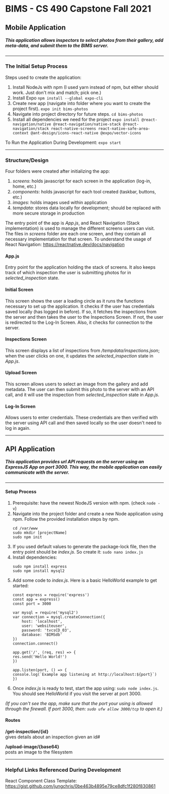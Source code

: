 
# BIMS - CS 490 Capstone Fall 2021
## Mobile Application

##### This application allows inspectors to select photos from their gallery, add meta-data, and submit them to the BIMS server. 

--------------------------------------------------------
### The Initial Setup Process

Steps used to create the application:
1. Install NodeJs with npm (I used yarn instead of npm, but either should work. Just don't mix and match; pick one.)
2. Install Expo `npm install --global expo-cli`
3. Create new app (navigate into folder where you want to create the project first). `expo init bims-photos`
4. Navigate into project directory for future steps. `cd bims-photos`
5. Install all dependencies we need for the project `expo install @react-navigation/native @react-navigation/native-stack @react-navigation/stack react-native-screens react-native-safe-area-context @ant-design/icons-react-native @expo/vector-icons` 
   
To Run the Application During Development:
    `expo start`

----------------------------------------------------------
### Structure/Design
Four folders were created after initializing the app:
1. *screens*: holds javascript for each screen in the application (log-in, home, etc.)
2. *components*: holds javascript for each tool created (taskbar, buttons, etc.)
3. *images*: holds images used within application
4. *tempdata*: stores data locally for development; should be replaced with more secure storage in production

The entry point of the app is *App.js*, and React Navigation (Stack implementation) is used to manage the different screens users can visit. 
The files in *screens* folder are each one screen, and they contain all necessary implementation for that screen.
To understand the usage of React Navigation: https://reactnative.dev/docs/navigation

#### App.js
Entry point for the application holding the stack of screens. It also keeps track of which inspection the user is submitting photos for in *selected_inspection* state.

#### Initial Screen

This screen shows the user a loading circle as it runs the functions necessary to set up the application. It checks if the user has credentials saved locally (has logged in before). If so, it fetches the inspections from the server and then takes the user to the Inspections Screen. If not, the user is redirected to the Log-In Screen. Also, it checks for connection to the server. 

#### Inspections Screen

This screen displays a list of inspections from */tempdata/inspections.json*; when the user clicks on one, it updates the *selected_inspection* state in *App.js*.
  

#### Upload Screen 

This screen allows users to select an image from the gallery and add metadata. The user can then submit this photo to the server with an API call, and it will use the inspection from *selected_inspection* state in *App.js*.

#### Log-In Screen 

Allows users to enter credentials. These credentials are then verified with the server using API call and then saved locally so the user doesn't need to log in again. 

----------------------------------------------------------

## API Application

##### This application provides url API requests on the server using an ExpressJS App on port 3000. This way, the mobile application can easily communicate with the server. 

--------------------------------------------------------



#### Setup Process

1. Prerequisite: have the newest NodeJS version with npm. (check `node -v`)
2. Navigate into the project folder and create a new Node application using npm. Follow the provided installation steps by npm.
    ```
    cd /var/www
    sudo mkdir [projectName]
    sudo npm init 
    ```
3. If you used default values to generate the package-lock file, then the entry point should be *index.js*. So create it:
    `sudo nano index.js`
4. Install dependencies:
    ```
    sudo npm install express
    sudo npm install mysql2
    ```
5. Add some code to *index.js*. Here is a basic HelloWorld example to get started:
    ```
    const express = require('express')
    const app = express()
    const port = 3000

    var mysql = require('mysql2')
    var connection = mysql.createConnection({
        host: 'localhost',
        user: 'websiteuser',  
        password: 'tvcsCD_03', 
        database: 'BIMSdb'  
    })
    connection.connect()

    app.get('/', (req, res) => {
    res.send('Hello World!')
    })

    app.listen(port, () => {
    console.log(`Example app listening at http://localhost:${port}`)
    })
    ```
6. Once *index.js* is ready to test, start the app using: `sudo node index.js`. You should see HelloWorld if you visit the server at port 3000. 

*(If you can't see the app, make sure that the port your using is allowed through the firewall. If port 3000, then: `sudo ufw allow 3000/tcp` to open it.)*

#### Routes
**/get-inspection/{id}**  
gives details about an inspection given an id#

**/upload-image/{base64}**  
posts an image to the filesystem 

----------------------------------------------------------
### Helpful Links Referenced During Development
React Component Class Template: 
https://gist.github.com/jungchris/0be463b4895e79ce8dfc1f280f830861
